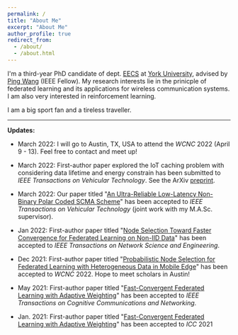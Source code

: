```yaml
---
permalink: /
title: "About Me"
excerpt: "About Me"
author_profile: true
redirect_from: 
  - /about/
  - /about.html
---
```


I'm a third-year PhD candidate of dept. [EECS](http://www.eecs.yorku.ca/) at [York University](http://yorku.ca), advised by [Ping Wang](https://scholar.google.com/citations?user=3sIHxrcAAAAJ&hl=en) (IEEE Fellow). My research interests lie in the prinicple of federated learning and its applications for wireless communication systems. I am also very interested in reinforcement learning.  


<!--  I obtained M.A.Sc degree in Electrical Engineering from Communication University of China, Beijing, where I focused on physical layer problems of wireless communication. -->

 I am a big sport fan and a tireless traveller.


* * *

**Updates:** 

*   March 2022: I will go to Austin, TX, USA to attend the _WCNC_ 2022 (April 9 - 13). Feel free to contact and meet up!

*   March 2022: First-author paper explored the IoT caching problem with considering data lifetime and energy constrain has been submitted to _IEEE Transactions on Vehicular Technology_. See the ArXiv [preprint](../files/WuDRL.pdf).

*   March 2022: Our paper titled "[An Ultra-Reliable Low-Latency Non-Binary Polar Coded SCMA Scheme](../files/LiTVT.pdf)" has been accepted to _IEEE Transactions on Vehicular Technology_ (joint work with my M.A.Sc. supervisor).  
  
*   Jan 2022: First-author paper titled "[Node Selection Toward Faster Convergence for Federated Learning on Non-IID Data](../files/WuTNSE.pdf)" has been accepted to _IEEE Transactions on Network Science and Engineering_.  

*   Dec 2021: First-author paper titled "[Probabilistic Node Selection for Federated Learning with Heterogeneous Data in Mobile Edge](../files/WuWCNC.pdf)" has been accepted to _WCNC_ 2022. Hope to meet scholars in Austin!
<!-- (https://wcnc2022.ieee-wcnc.org/).   --> 

*   May 2021: First-author paper titled "[Fast-Convergent Federated Learning with Adaptive Weighting](../files/WuTCCN.pdf)" has been accepted to _IEEE Transactions on Cognitive Communications and Networking_.  

*   Jan. 2021: First-author paper titled "[Fast-Convergent Federated Learning with Adaptive Weighting](../files/WuICC.pdf)" has been accepted to _ICC_ 2021
<!-- (https://icc2021.ieee-icc.org/). -->

<!-- # Recent News
{% include base_path %}
{% assign news = site.news | reverse %}
{% assign first_post = news | first %}
{% assign first_year = first_post.date | date: '%Y' %}
{% assign first_day = first_post.date | date: '%j' %}
{% assign post_count = 0 %}
{% for post in news %}
  {% assign cyear = post.date | date: '%Y' %}
  {% assign cday = post.date | date: '%j' %}
  {% if cyear != first_year %}
    {% assign ellapsed_days = first_year | minus:cyear | times:365 | plus:first_day | minus:cday %}
  {% else %}
    {% assign ellapsed_days = first_day | minus:cday %}
  {% endif %}
  
  {% if ellapsed_days > 365 and post_count > 3 %}
    {% break %}
  {% endif %}
  {% include archive-single.html %}
  {% assign post_count = post_count | plus: 1 %}
{% endfor %}

---

For more news see [here](/news/). -->
